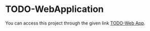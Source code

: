 # TODO-WebApplication

You can access this project through the given link [TODO-Web App](https://myawesometodo.000webhostapp.com/).
